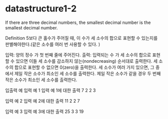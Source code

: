 # datastructure1-2
If there are three decimal numbers, the smallest decimal number is the smallest decimal number.

Definition 5보다 큰 홀수가 주어질 때, 이 수가 세 소수의 합으로 표현할 수 있는지를 판별해야한다.(같은 소수를 여러 번 사용할 수 있다. )

입력: 양의 정수 가 첫 번째 줄에 주어진다. 
출력: 입력되는 수 가 세 소수의 합으로 표현할 수 있으면 이들 세 소수를 감소하지 않는(nondecreasing) 순서대로 출력한다. 세 소수의 합으로 표현할 수 없으면 0(zero)을 출력한다. 세 소수가 여러 가지 있으면, 그 중에서 제일 작은 소수가 최소인 세 소수를  출력한다. 제일 작은 소수가 같을 경우 두 번째 작은 소수가 최소인 세 소수를 출력한다. 


입출력 예
입력 예 1
입력 예 1에 대한 출력
7 2 2 3


입력 예 2
입력 예 2에 대한 출력
11 2 2 7



입력 예 3
입력 예 3에 대한 출력
25 3 3 19

